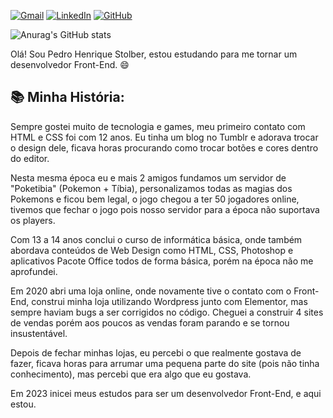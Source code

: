 [![Gmail](https://img.shields.io/badge/Gmail-D14836?style=for-the-badge&logo=gmail&logoColor=white)](pedro.stolber@gmail.com) [![LinkedIn](https://img.shields.io/badge/LinkedIn-0A66C2?style=for-the-badge&logo=linkedin&logoColor=white)](https://br.linkedin.com/in/pedro-henrique-stolber-674679181) [![GitHub](https://img.shields.io/badge/GitHub-181717?style=for-the-badge&logo=github&logoColor=white)](https://github.com/stolber)

![Anurag's GitHub stats](https://github-readme-stats.vercel.app/api?username=stolber&theme=holi&show_icons=true)


Olá! Sou Pedro Henrique Stolber, estou estudando para me tornar um desenvolvedor Front-End. 😄

## :books: Minha História:

Sempre gostei muito de tecnologia e games, meu primeiro contato com HTML e CSS foi com 12 anos. Eu tinha um blog no Tumblr e adorava trocar o design dele, ficava horas procurando como trocar botões e cores dentro do editor.

Nesta mesma época eu e mais 2 amigos fundamos um servidor de "Poketibia" (Pokemon + Tíbia), personalizamos todas as magias dos Pokemons e ficou bem legal, o jogo chegou a ter 50 jogadores online, tivemos que fechar o jogo pois nosso servidor para a época não suportava os players.

Com 13 a 14 anos conclui o curso de informática básica, onde também abordava conteúdos de Web Design como HTML, CSS, Photoshop e aplicativos Pacote Office todos de forma básica, porém na época não me aprofundei.

Em 2020 abri uma loja online, onde novamente tive o contato com o Front-End, construi minha loja utilizando Wordpress junto com Elementor, mas sempre haviam bugs a ser corrigidos no código. Cheguei a construir 4 sites de vendas porém aos poucos as vendas foram parando e se tornou insustentável.

Depois de fechar minhas lojas, eu percebi o que realmente gostava de fazer, ficava horas para arrumar uma pequena parte do site (pois não tinha conhecimento), mas percebi que era algo que eu gostava.

Em 2023 inicei meus estudos para ser um desenvolvedor Front-End, e aqui estou.